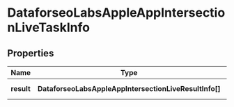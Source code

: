 # DataforseoLabsAppleAppIntersectionLiveTaskInfo

## Properties

| Name | Type | Description | Notes |
|------------ | ------------- | ------------- | -------------|
**result** | **DataforseoLabsAppleAppIntersectionLiveResultInfo[]** | array of results |[optional]|